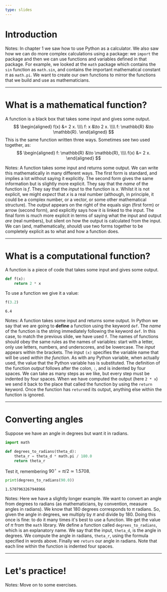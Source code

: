 ```yaml
---
type: slides
---
```


# Introduction

Notes: In chapter 1 we saw how to use Python as a calculator. We also saw how we can do more complex calculations using a package: we `import` the package and then we can use functions and variables defined in that package. For example, we looked at the `math` package which contains the `sin` function as `math.sin`, and contains the important mathematical constant $\pi$ as `math.pi`. We want to create our own functions to mirror the functions that we build and use as mathematicians.

---

# What is a **mathematical** function?

A function is a black box that takes some input and gives some output.
$$
\begin{aligned}
f(x) &= 2 x. \\\\
f: x &\to 2 x. \\\\
f: \mathbb{R} &\to \mathbb{R}.
\end{aligned}
$$
This is the same function written three ways. Sometimes see two used together, as:
$$
\begin{aligned}
f: \mathbb{R} &\to \mathbb{R}, \\\\
f(x) &= 2 x.
\end{aligned}
$$

Notes: A function takes some input and returns some output. We can write this mathematically in many different ways. The first form is standard, and implies a lot without saying it explicitly. The second form gives the same information but is slightly more explicit. They say that the *name* of the function is $f$. They say that the *input* to the function is $x$. Whilst it is not explicit, we might *expect* that $x$ is a real number (although, in principle, it could be a complex number, or a vector, or some other mathematical structure). The *output* appears on the right of the equals sign (first form) or arrow (second form), and explicitly says how it is linked to the input. The final form is much more explicit in terms of saying what the input and output *are* (real numbers), but silent on how the output is calculated from the input. We can (and, mathematically, *should*) use two forms together to be completely explicit as to what and how a function does.

---

# What is a **computational** function?

A function is a piece of code that takes some input and gives some output.

```python
def f(x):
    return 2 * x
```

To use a function we give it a value:

```python
f(3.2)
```

```out
6.4
```

Notes: A function takes some input and returns some output. In Python we say that we are going to **define** a function using the keyword `def`. The *name* of the function is the string immediately following the keyword `def`. In this case, to match the previous slide, we have used `f`. The names of functions should obey the same rules as the names of variables: start with a letter, only use letters, numbers, and underscores, and be lowercase. The *input* appears within the brackets. The input `(x)` specifies the variable name that will be used *within the function*. As with any Python variable, when actually used, the value that the Python variable has is substituted. The definition of the function *output* follows after the colon, `:`, and is indented by four spaces. We can take as many steps as we like, but every step must be indented by four spaces. When we have computed the output (here `2 * x`) we send it back to the place that called the function by using the `return` keyword. Once the function has `return`ed its output, anything else within the function is ignored.

---

# Converting angles

Suppose we have an angle in degrees but want it in radians.

```python
import math

def degrees_to_radians(theta_d):
    theta_r = theta_d * math.pi / 180.0
    return theta_r
```

Test it, remembering $90^{\circ} = \pi / 2 \simeq 1.5708$.

```python
print(degrees_to_radians(90.0))
```

```out
1.5707963267948966
```

Notes: Here we have a slightly longer example. We want to convert an angle from degrees to radians (as mathematicians, by convention, measure angles in radians). We know that 180 degrees corresponds to $\pi$ radians. So, given the angle in degrees, we multiply by $\pi$ and divide by 180. Doing this once is fine: to do it many times it's best to use a function. We get the value of $\pi$ from the `math` library. We define a function called `degrees_to_radians`, which is an explanatory name. We say that the input, `theta_d`, is the angle in degrees. We compute the angle in radians, `theta_r`, using the formula specified in words above. Finally we `return` our angle in radians. Note that each line within the function is indented four spaces.

---

# Let's practice!

Notes: Move on to some exercises.
